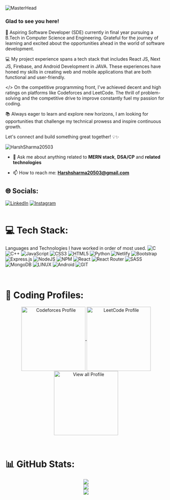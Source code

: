 ![MasterHead](https://github.com/HarshSharma20503/HarshSharma20503/assets/99866531/30c42adc-a147-41c5-9d60-01310f2423fe)


### Glad to see you here!  
🚀 Aspiring Software Developer (SDE) currently in final year pursuing a B.Tech in Computer Science and Engineering. Grateful for the journey of learning and excited about the opportunities ahead in the world of software development.

💻 My project experience spans a tech stack that includes React JS, Next JS, Firebase, and Android Development in JAVA. These experiences have honed my skills in creating web and mobile applications that are both functional and user-friendly.

</> On the competitive programming front, I've achieved decent and high ratings on platforms like Codeforces and LeetCode. The thrill of problem-solving and the competitive drive to improve constantly fuel my passion for coding.

📚 Always eager to learn and explore new horizons, I am looking for opportunities that challenge my technical prowess and inspire continuous growth.

Let's connect and build something great together! 💡✨ 
<br/>
<p align="left"> <img src="https://komarev.com/ghpvc/?username=HarshSharma20503&label=Profile%20views&color=0e75b6&style=flat" alt="HarshSharma20503" /> </p>

- 💬 Ask me about anything related to **MERN stack**, **DSA/CP** and **related technologies**

- 📫 How to reach me: **Harshsharma20503@gmail.com**

## 🌐 Socials:
[![LinkedIn](https://img.shields.io/badge/LinkedIn-%230077B5.svg?logo=linkedin&logoColor=white)](https://www.linkedin.com/in/harshsharma20503/) 
[![Instagram](https://img.shields.io/badge/Instagram-%23E4405F.svg?logo=Instagram&logoColor=white)](https://www.instagram.com/x_harsh.sharma_x/) 
<br/> 
<br/>

# 💻 Tech Stack:
Languages and Technologies I have worked in order of most used.
![C](https://img.shields.io/badge/c-%2300599C.svg?style=for-the-badge&logo=c&logoColor=white) 
![C++](https://img.shields.io/badge/c++-%2300599C.svg?style=for-the-badge&logo=c%2B%2B&logoColor=white) 
![JavaScript](https://img.shields.io/badge/javascript-%23323330.svg?style=for-the-badge&logo=javascript&logoColor=%23F7DF1E) 
![CSS3](https://img.shields.io/badge/css3-%231572B6.svg?style=for-the-badge&logo=css3&logoColor=white) 
![HTML5](https://img.shields.io/badge/html5-%23E34F26.svg?style=for-the-badge&logo=html5&logoColor=white) 
![Python](https://img.shields.io/badge/python-3670A0?style=for-the-badge&logo=python&logoColor=ffdd54) 
![Netlify](https://img.shields.io/badge/netlify-%23000000.svg?style=for-the-badge&logo=netlify&logoColor=#00C7B7) 
![Bootstrap](https://img.shields.io/badge/bootstrap-%23563D7C.svg?style=for-the-badge&logo=bootstrap&logoColor=white) 
![Express.js](https://img.shields.io/badge/express.js-%23404d59.svg?style=for-the-badge&logo=express&logoColor=%2361DAFB)
![NodeJS](https://img.shields.io/badge/node.js-6DA55F?style=for-the-badge&logo=node.js&logoColor=white) 
![NPM](https://img.shields.io/badge/NPM-%23000000.svg?style=for-the-badge&logo=npm&logoColor=white) 
![React](https://img.shields.io/badge/react-%2320232a.svg?style=for-the-badge&logo=react&logoColor=%2361DAFB) 
![React Router](https://img.shields.io/badge/React_Router-CA4245?style=for-the-badge&logo=react-router&logoColor=white) 
![SASS](https://img.shields.io/badge/SASS-hotpink.svg?style=for-the-badge&logo=SASS&logoColor=white) 
![MongoDB](https://img.shields.io/badge/MongoDB-%234ea94b.svg?style=for-the-badge&logo=mongodb&logoColor=white) 
![LINUX](https://img.shields.io/badge/Linux-FCC624?style=for-the-badge&logo=linux&logoColor=black) 
![Android](https://img.shields.io/badge/Android-%23000000?style=for-the-badge&logo=Android&logoColor=white) 
![GIT](https://img.shields.io/badge/Git-%23E34F26?style=for-the-badge&logo=Git&logoColor=black)

<br/>

# 👤 Coding Profiles:

<p align="center">
  <a href="https://codeforces.com/profile/XoXoHarsh" target="_blank">
    <img align="center" src="https://codeforces-readme-stats.vercel.app/api/card?username=xoxoharsh" alt="Codeforces Profile" style="max-width: 100%; height: "300";" width="200" />
  </a>
  <a href="https://leetcode.com/XoXoHarsh/" target="_blank">
    <img align="center" src="https://leetcard.jacoblin.cool/xoxoharsh?theme=dark&font=Nunito&ext=heatmap" alt="LeetCode Profile" style="max-width: 100%; height: "400";" width="200" />
  </a>
 <a href="https://linktr.ee/XoXoHarsh" target="_blank">
  <img align="center" src="https://github.com/user-attachments/assets/e9918184-135f-454d-8423-2e6636dc5dee" alt="View all Profile" style="max-width: 100%; height: "400";" width="200" />
<!--   ![View-all](https://github.com/user-attachments/assets/e9918184-135f-454d-8423-2e6636dc5dee) -->
 </a>
</p>

<br/> 

# 📊 GitHub Stats:

<div align="center" dir="auto" <img style="max-width: 100%;" src="https://github-readme-stats.vercel.app/api?username=HarshSharma20503&show_icons=true&theme=radical" />
 <img style="max-width: 100%;" src="https://github-readme-stats.vercel.app/api?username=HarshSharma20503&theme=dark&hide_border=false&include_all_commits=true&count_private=false" />
</div>

<div align="center" dir="auto" <img style="max-width: 100%;" src="https://github-readme-stats.vercel.app/api?username=HarshSharma20503&show_icons=true&theme=radical" />
 <img style="max-width: 100%;" src="https://github-readme-streak-stats.herokuapp.com/?user=HarshSharma20503&theme=dark&hide_border=false" />
</div>

<div align="center" dir="auto" <img style="max-width: 100%;" src="https://github-readme-stats.vercel.app/api?username=HarshSharma20503&show_icons=true&theme=radical" />
 <img style="max-width: 100%;" src="https://github-readme-stats.vercel.app/api/top-langs/?username=HarshSharma20503&theme=radical&layout=compact" />
</div>






